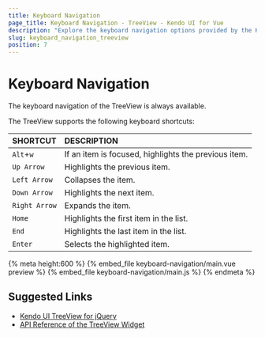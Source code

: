 ```yaml
---
title: Keyboard Navigation
page_title: Keyboard Navigation - TreeView - Kendo UI for Vue
description: "Explore the keyboard navigation options provided by the Kendo UI TreeView wrapper for Vue."
slug: keyboard_navigation_treeview
position: 7
---
```


# Keyboard Navigation

The keyboard navigation of the TreeView is always available.

The TreeView supports the following keyboard shortcuts:

| SHORTCUT          |  DESCRIPTION |
|:---               |:---  |
|`Alt`+`w`          | If an item is focused, highlights the previous item.     |
|`Up Arrow`         | Highlights the previous item.       |
|`Left Arrow`       | Collapses the item. |
|`Down Arrow`       | Highlights the next item. |
|`Right Arrow`      | Expands the item. |
|`Home`             | Highlights the first item in the list. |
|`End`              | Highlights the last item in the list. |
|`Enter`            | Selects the highlighted item. |

{% meta height:600 %}
{% embed_file keyboard-navigation/main.vue preview %}
{% embed_file keyboard-navigation/main.js %}
{% endmeta %}

## Suggested Links

* [Kendo UI TreeView for jQuery](https://docs.telerik.com/kendo-ui/controls/navigation/treeview/overview)
* [API Reference of the TreeView Widget](https://docs.telerik.com/kendo-ui/api/javascript/ui/treeview)
